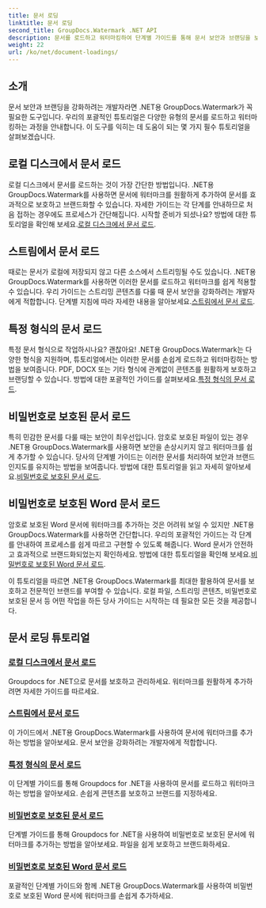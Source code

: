 ```yaml
---
title: 문서 로딩
linktitle: 문서 로딩
second_title: GroupDocs.Watermark .NET API
description: 문서를 로드하고 워터마킹하여 단계별 가이드를 통해 문서 보안과 브랜딩을 보장하는 .NET용 GroupDocs.Watermark 튜토리얼을 살펴보세요.
weight: 22
url: /ko/net/document-loadings/
---
```

## 소개
문서 보안과 브랜딩을 강화하려는 개발자라면 .NET용 GroupDocs.Watermark가 꼭 필요한 도구입니다. 우리의 포괄적인 튜토리얼은 다양한 유형의 문서를 로드하고 워터마킹하는 과정을 안내합니다. 이 도구를 익히는 데 도움이 되는 몇 가지 필수 튜토리얼을 살펴보겠습니다.

## 로컬 디스크에서 문서 로드
로컬 디스크에서 문서를 로드하는 것이 가장 간단한 방법입니다. .NET용 GroupDocs.Watermark를 사용하면 문서에 워터마크를 원활하게 추가하여 문서를 효과적으로 보호하고 브랜드화할 수 있습니다. 자세한 가이드는 각 단계를 안내하므로 처음 접하는 경우에도 프로세스가 간단해집니다. 시작할 준비가 되셨나요? 방법에 대한 튜토리얼을 확인해 보세요.[로컬 디스크에서 문서 로드](./load-document-from-local-disk/).

## 스트림에서 문서 로드
 때로는 문서가 로컬에 저장되지 않고 다른 소스에서 스트리밍될 수도 있습니다. .NET용 GroupDocs.Watermark를 사용하면 이러한 문서를 로드하고 워터마크를 쉽게 적용할 수 있습니다. 우리 가이드는 스트리밍 콘텐츠를 다룰 때 문서 보안을 강화하려는 개발자에게 적합합니다. 단계별 지침에 따라 자세한 내용을 알아보세요.[스트림에서 문서 로드](./load-document-from-stream/).

## 특정 형식의 문서 로드
특정 문서 형식으로 작업하시나요? 괜찮아요! .NET용 GroupDocs.Watermark는 다양한 형식을 지원하며, 튜토리얼에서는 이러한 문서를 손쉽게 로드하고 워터마킹하는 방법을 보여줍니다. PDF, DOCX 또는 기타 형식에 관계없이 콘텐츠를 원활하게 보호하고 브랜딩할 수 있습니다. 방법에 대한 포괄적인 가이드를 살펴보세요.[특정 형식의 문서 로드](./load-specific-format-document/).

## 비밀번호로 보호된 문서 로드
 특히 민감한 문서를 다룰 때는 보안이 최우선입니다. 암호로 보호된 파일이 있는 경우 .NET용 GroupDocs.Watermark를 사용하면 보안을 손상시키지 않고 워터마크를 쉽게 추가할 수 있습니다. 당사의 단계별 가이드는 이러한 문서를 처리하여 보안과 브랜드 인지도를 유지하는 방법을 보여줍니다. 방법에 대한 튜토리얼을 읽고 자세히 알아보세요.[비밀번호로 보호된 문서 로드](./load-password-protected-document/).

## 비밀번호로 보호된 Word 문서 로드
암호로 보호된 Word 문서에 워터마크를 추가하는 것은 어려워 보일 수 있지만 .NET용 GroupDocs.Watermark를 사용하면 간단합니다. 우리의 포괄적인 가이드는 각 단계를 안내하여 프로세스를 쉽게 따르고 구현할 수 있도록 해줍니다. Word 문서가 안전하고 효과적으로 브랜드화되었는지 확인하세요. 방법에 대한 튜토리얼을 확인해 보세요.[비밀번호로 보호된 Word 문서 로드](./load-password-protected-word-document/).

이 튜토리얼을 따르면 .NET용 GroupDocs.Watermark를 최대한 활용하여 문서를 보호하고 전문적인 브랜드를 부여할 수 있습니다. 로컬 파일, 스트리밍 콘텐츠, 비밀번호로 보호된 문서 등 어떤 작업을 하든 당사 가이드는 시작하는 데 필요한 모든 것을 제공합니다.
## 문서 로딩 튜토리얼
### [로컬 디스크에서 문서 로드](./load-document-from-local-disk/)
Groupdocs for .NET으로 문서를 보호하고 관리하세요. 워터마크를 원활하게 추가하려면 자세한 가이드를 따르세요.
### [스트림에서 문서 로드](./load-document-from-stream/)
이 가이드에서 .NET용 GroupDocs.Watermark를 사용하여 문서에 워터마크를 추가하는 방법을 알아보세요. 문서 보안을 강화하려는 개발자에게 적합합니다.
### [특정 형식의 문서 로드](./load-specific-format-document/)
이 단계별 가이드를 통해 Groupdocs for .NET을 사용하여 문서를 로드하고 워터마크하는 방법을 알아보세요. 손쉽게 콘텐츠를 보호하고 브랜드를 지정하세요.
### [비밀번호로 보호된 문서 로드](./load-password-protected-document/)
단계별 가이드를 통해 Groupdocs for .NET을 사용하여 비밀번호로 보호된 문서에 워터마크를 추가하는 방법을 알아보세요. 파일을 쉽게 보호하고 브랜드화하세요.
### [비밀번호로 보호된 Word 문서 로드](./load-password-protected-word-document/)
포괄적인 단계별 가이드와 함께 .NET용 GroupDocs.Watermark를 사용하여 비밀번호로 보호된 Word 문서에 워터마크를 손쉽게 추가하세요.